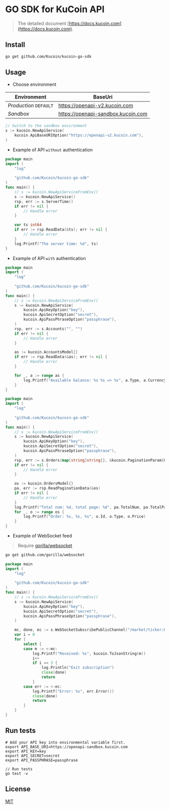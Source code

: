 # GO SDK for KuCoin API
> The detailed document [https://docs.kucoin.com](https://docs.kucoin.com).

## Install

```bash
go get github.com/Kucoin/kucoin-go-sdk
```

## Usage

- Choose environment

| Environment | BaseUri |
| -------- | -------- |
| *Production* `DEFAULT` | https://openapi-v2.kucoin.com |
| *Sandbox* | https://openapi-sandbox.kucoin.com |

```go
// Switch to the sandbox environment
s := kucoin.NewApiService(
    kucoin.ApiBaseURIOption("https://openapi-v2.kucoin.com"),
)
```

- Example of API `without` authentication

```go
package main
import (
	"log"
	
	"github.com/Kucoin/kucoin-go-sdk"
)
func main() {
	// s := kucoin.NewApiServiceFromEnv()
	s := kucoin.NewApiService()
	rsp, err := s.ServerTime()
	if err != nil {
		// Handle error
	}

	var ts int64
	if err := rsp.ReadData(&ts); err != nil {
		// Handle error
	}
	log.Printf("The server time: %d", ts)
}

```

- Example of API `with` authentication

```go
package main
import (
	"log"
	
	"github.com/Kucoin/kucoin-go-sdk"
)
func main() {
	// s := kucoin.NewApiServiceFromEnv()
	s := kucoin.NewApiService(
		kucoin.ApiKeyOption("key"),
		kucoin.ApiSecretOption("secret"),
		kucoin.ApiPassPhraseOption("passphrase"),
	)
	rsp, err := s.Accounts("", "")
	if err != nil {
		// Handle error
	}

	as := kucoin.AccountsModel{}
	if err := rsp.ReadData(&as); err != nil {
		// Handle error
	}

	for _, a := range as {
		log.Printf("Available balance: %s %s => %s", a.Type, a.Currency, a.Available)
	}
}
```

```go
package main
import (
	"log"
	
	"github.com/Kucoin/kucoin-go-sdk"
)
func main() {
	// s := kucoin.NewApiServiceFromEnv()
	s := kucoin.NewApiService(
		kucoin.ApiKeyOption("key"),
		kucoin.ApiSecretOption("secret"),
		kucoin.ApiPassPhraseOption("passphrase"),
	)
	rsp, err := s.Orders(map[string]string{}, &kucoin.PaginationParam{CurrentPage: 1, PageSize: 10})
	if err != nil {
		// Handle error
	}

	os := kucoin.OrdersModel{}
	pa, err := rsp.ReadPaginationData(&os)
	if err != nil {
		// Handle error
	}
	log.Printf("Total num: %d, total page: %d", pa.TotalNum, pa.TotalPage)
	for _, o := range os {
		log.Printf("Order: %s, %s, %s", o.Id, o.Type, o.Price)
	}
}
```

- Example of WebSocket feed
> Require [gorilla/websocket](https://github.com/gorilla/websocket)

```bash
go get github.com/gorilla/websocket
```

```go
package main
import (
	"log"
    
	"github.com/Kucoin/kucoin-go-sdk"
)
func main() {
	// s := kucoin.NewApiServiceFromEnv()
	s := kucoin.NewApiService(
		kucoin.ApiKeyOption("key"),
		kucoin.ApiSecretOption("secret"),
		kucoin.ApiPassPhraseOption("passphrase"),
	)

	mc, done, ec := s.WebSocketSubscribePublicChannel("/market/ticker:KCS-BTC", true)
	var i = 0
	for {
		select {
		case m := <-mc:
			log.Printf("Received: %s", kucoin.ToJsonString(m))
			i++
			if i == 3 {
				log.Println("Exit subscription")
				close(done)
				return
			}
		case err := <-ec:
			log.Printf("Error: %s", err.Error())
			close(done)
			return
		}
	}
}
```

## Run tests

```shell
# Add your API key into environmental variable first.
export API_BASE_URI=https://openapi-sandbox.kucoin.com
export API_KEY=key
export API_SECRET=secret
export API_PASSPHRASE=passphrase

// Run tests
go test -v
```

## License

[MIT](LICENSE)
